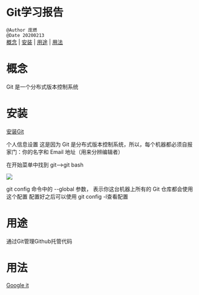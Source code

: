 # Git学习报告  
`@Author 庞燃`         
`@Date 20200213`   
[概念](#1) | [安装](#2) | [用途](#3) | [用法](#4)  

# <a id='1'>概念</a>
Git 是一个分布式版本控制系统

# <a id='2'>安装</a>
[安装Git](https://git-scm.com/downloads)   

个人信息设置
这是因为 Git 是分布式版本控制系统，所以，每个机器都必须自报家门：你的名字和 Email 地址（用来分辨编辑者）

在开始菜单中找到 git-->git bash

<img src="https://s2.ax1x.com/2020/03/03/3hFV0K.png">

git config 命令中的 --global 参数， 表示你这台机器上所有的 Git 仓库都会使用这个配置
配置好之后可以使用 git config -l查看配置

# <a id='3'>用途</a>
通过Git管理Github托管代码

# <a id='4'>用法</a>
[Google it](https://www.google.com/)
